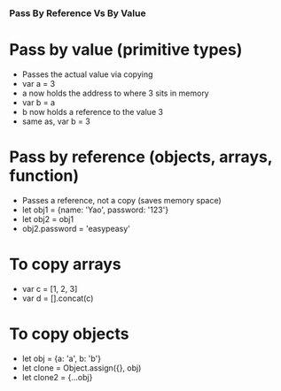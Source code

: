### Pass By Reference Vs By Value

# Pass by value (primitive types)

- Passes the actual value via copying
- var a = 3
- a now holds the address to where 3 sits in memory
- var b = a
- b now holds a reference to the value 3
- same as, var b = 3

# Pass by reference (objects, arrays, function)

- Passes a reference, not a copy (saves memory space)
- let obj1 = {name: 'Yao', password: '123'}
- let obj2 = obj1
- obj2.password = 'easypeasy'

# To copy arrays

- var c = [1, 2, 3]
- var d = [].concat(c)

# To copy objects

- let obj = {a: 'a', b: 'b'}
- let clone = Object.assign({}, obj)
- let clone2 = {...obj}
